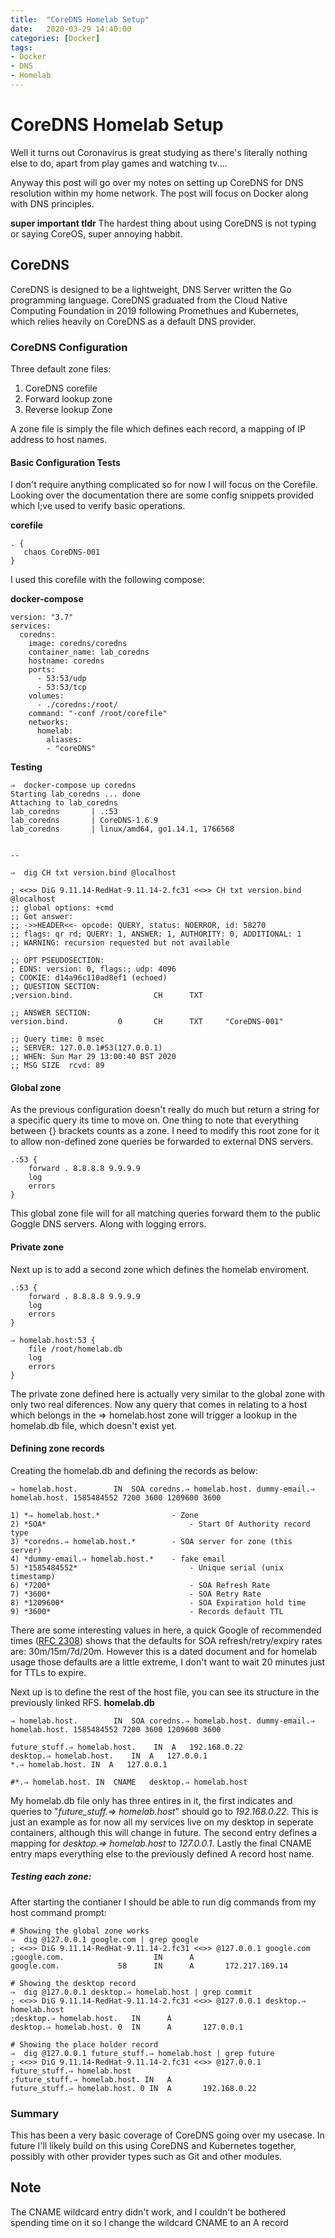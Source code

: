 ```yaml
---
title:  "CoreDNS Homelab Setup"
date:   2020-03-29 14:40:00
categories: [Docker]
tags: 
- Docker
- DNS
- Homelab
---
```


# CoreDNS Homelab Setup
Well it turns out Coronavirus is great studying as there's literally nothing else to do, apart from play games and watching tv....

Anyway this post will go over my notes on setting up CoreDNS for DNS resolution within my home network. The post will focus on Docker along with DNS principles.

**super important tldr** The hardest thing about using CoreDNS is not typing or saying CoreOS, super annoying habbit. 

## CoreDNS
CoreDNS is designed to be a lightweight, DNS Server written the Go programming language. CoreDNS graduated from the Cloud Native Computing Foundation in 2019 following Promethues and Kubernetes, which relies heavily on CoreDNS as a default DNS provider. 

### CoreDNS Configuration
Three default zone files:
1) CoreDNS corefile
2) Forward lookup zone
3) Reverse lookup Zone

A zone file is simply the file which defines each record, a mapping of IP address to host names.


#### Basic Configuration Tests
I don't require anything complicated so for now I will focus on the Corefile. Looking over the documentation there are some config snippets provided which I;ve used to verify basic operations.

**corefile**
```
. {
   chaos CoreDNS-001
}

```

I used this corefile with the following compose:

**docker-compose**
```
version: "3.7"
services:
  coredns:
    image: coredns/coredns
    container_name: lab_coredns
    hostname: coredns
    ports:
      - 53:53/udp
      - 53:53/tcp
    volumes:
      - ./coredns:/root/
    command: "-conf /root/corefile"
    networks:
      homelab:
        aliases:
        - "coreDNS"
```

**Testing**
```
⇒  docker-compose up coredns                         
Starting lab_coredns ... done
Attaching to lab_coredns
lab_coredns       | .:53
lab_coredns       | CoreDNS-1.6.9
lab_coredns       | linux/amd64, go1.14.1, 1766568


--

⇒  dig CH txt version.bind @localhost

; <<>> DiG 9.11.14-RedHat-9.11.14-2.fc31 <<>> CH txt version.bind @localhost
;; global options: +cmd
;; Got answer:
;; ->>HEADER<<- opcode: QUERY, status: NOERROR, id: 58270
;; flags: qr rd; QUERY: 1, ANSWER: 1, AUTHORITY: 0, ADDITIONAL: 1
;; WARNING: recursion requested but not available

;; OPT PSEUDOSECTION:
; EDNS: version: 0, flags:; udp: 4096
; COOKIE: d14a96c110ad8ef1 (echoed)
;; QUESTION SECTION:
;version.bind.                  CH      TXT

;; ANSWER SECTION:
version.bind.           0       CH      TXT     "CoreDNS-001"

;; Query time: 0 msec
;; SERVER: 127.0.0.1#53(127.0.0.1)
;; WHEN: Sun Mar 29 13:00:40 BST 2020
;; MSG SIZE  rcvd: 89
````

#### Global zone
As the previous configuration doesn't really do much but return a string for a specific query its time to move on. One thing to note that everything between {} brackets counts as a zone. I need to modify this root zone for it to allow non-defined zone queries be forwarded to external DNS servers.

```
.:53 {
    forward . 8.8.8.8 9.9.9.9
    log
    errors
}
```
This global zone file will for all matching queries forward them to the public Goggle DNS servers. Along with logging errors. 

#### Private zone
Next up is to add a second zone which defines the homelab enviroment.

```
.:53 {
    forward . 8.8.8.8 9.9.9.9
    log
    errors
}

⇒ homelab.host:53 {
    file /root/homelab.db
    log
    errors
}
```
The private zone defined here is actually very similar to the global zone with only two real diferences. Now any query that comes in relating to a host which belongs in the ⇒ homelab.host zone will trigger a lookup in the homelab.db file, which doesn't exist yet. 

#### Defining zone records
Creating the homelab.db and defining the records as below:
```
⇒ homelab.host.        IN  SOA coredns.⇒ homelab.host. dummy-email.⇒ homelab.host. 1585484552 7200 3600 1209600 3600
```
```
1) *⇒ homelab.host.* 				- Zone
2) *SOA*  								- Start Of Authority record type
3) *coredns.⇒ homelab.host.* 		- SOA server for zone (this server)
4) *dummy-email.⇒ homelab.host.* 	- fake email
5) *1585484552* 						- Unique serial (unix timestamp)
6) *7200* 								- SOA Refresh Rate
7) *3600* 								- SOA Retry Rate
8) *1209600* 							- SOA Expiration hold time
9) *3600* 								- Records default TTL
```
There are some interesting values in here, a quick Google of recommended times ([RFC 2308](https://tools.ietf.org/html/rfc2308)) shows that the defaults for SOA refresh/retry/expiry rates are: 30m/15m/7d/20m. However this is a dated document and for homelab usage those defaults are a little extreme, I don't want to wait 20 minutes just for TTLs to expire.

Next up is to define the rest of the host file, you can see its structure in the previously linked RFS.
**homelab.db**
```
⇒ homelab.host.        IN  SOA coredns.⇒ homelab.host. dummy-email.⇒ homelab.host. 1585484552 7200 3600 1209600 3600

future_stuff.⇒ homelab.host.    IN  A   192.168.0.22
desktop.⇒ homelab.host.    IN  A   127.0.0.1
*.⇒ homelab.host. IN  A   127.0.0.1

#*.⇒ homelab.host. IN  CNAME   desktop.⇒ homelab.host
```

My homelab.db file only has three entires in it, the first indicates and queries to "*future_stuff.⇒ homelab.host*" should go to *192.168.0.22*. This is just an example as for now all my services live on my desktop in seperate containers, although this will change in future. The second entry defines a mapping for *desktop.⇒ homelab.host* to *127.0.0.1*. Lastly the final CNAME entry maps everything else to the previously defined A record host name.

##### Testing each zone:
After starting the contianer I should be able to run dig commands from my host command prompt:
```
# Showing the global zone works
⇒  dig @127.0.0.1 google.com | grep google     
; <<>> DiG 9.11.14-RedHat-9.11.14-2.fc31 <<>> @127.0.0.1 google.com
;google.com.                    IN      A
google.com.             58      IN      A       172.217.169.14

# Showing the desktop record
⇒  dig @127.0.0.1 desktop.⇒ homelab.host | grep commit
; <<>> DiG 9.11.14-RedHat-9.11.14-2.fc31 <<>> @127.0.0.1 desktop.⇒ homelab.host
;desktop.⇒ homelab.host.   IN      A
desktop.⇒ homelab.host. 0  IN      A       127.0.0.1

# Showing the place holder record
⇒  dig @127.0.0.1 future_stuff.⇒ homelab.host | grep future
; <<>> DiG 9.11.14-RedHat-9.11.14-2.fc31 <<>> @127.0.0.1 future_stuff.⇒ homelab.host
;future_stuff.⇒ homelab.host. IN   A
future_stuff.⇒ homelab.host. 0 IN  A       192.168.0.22
```


### Summary
This has been a very basic coverage of CoreDNS going over my usecase. In future I'll likely build on this using CoreDNS and Kubernetes together, possibly with other provider types such as Git and other modules. 

## Note
The CNAME wildcard entry didn't work, and I couldn't be bothered spending time on it so I change the wildcard CNAME to an A record
